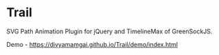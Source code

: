 # Trail
SVG Path Animation Plugin for jQuery and TimelineMax of GreenSockJS.

Demo - https://divyamamgai.github.io/Trail/demo/index.html